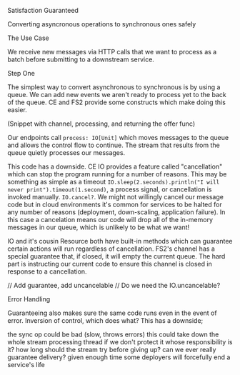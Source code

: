 Satisfaction Guaranteed

Converting asyncronous operations to synchronous ones safely

The Use Case

We receive new messages via HTTP calls that we want to process as a batch before submitting to a downstream service.

Step One

The simplest way to convert asynchronous to synchronous is by using a queue. We can add new events we aren't ready to process yet to the back of the queue. CE and FS2 provide some constructs which make doing this easier.

(Snippet with channel, processing, and returning the offer func)

Our endpoints call `process: IO[Unit]` which moves messages to the queue and allows the control flow to continue. The stream that results from the queue quietly processes our messages.

This code has a downside. CE IO provides a feature called "cancellation" which can stop the program running for a number of reasons. This may be something as simple as a timeout `IO.sleep(2.seconds).println("I will never print").timeout(1.second)`, a process signal, or cancellation is invoked manually. `IO.cancel?`. We might not willingly cancel our message code but in cloud environments it's common for services to be halted for any number of reasons (deployment, down-scaling, application failure). In this case a cancelation means our code will drop all of the in-memory messages in our queue, which is unlikely to be what we want!

IO and it's cousin Resource both have built-in methods which can guarantee certain actions will run regardless of cancellation. FS2's channel has a special guarantee that, if closed, it will empty the current queue. The hard part is instructing our current code to ensure this channel is closed in response to a cancellation.

// Add guarantee, add uncancelable
// Do we need the IO.uncancelable?

Error Handling

Guaranteeing also makes sure the same code runs even in the event of error. Inversion of control, which does what? This has a downside;

 the sync op could be bad (slow, throws errors)
 this could take down the whole stream processing thread if we don't protect it
 whose responsibility is it? how long should the stream try before giving up?
 can we ever really guarantee delivery?
 given enough time some deployers will forcefully end a service's life
